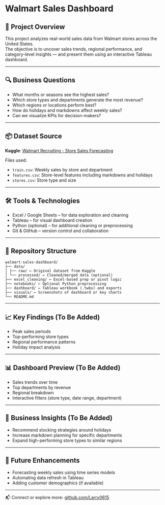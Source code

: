 # Walmart Sales Dashboard

## 📌 Project Overview

This project analyzes real-world sales data from Walmart stores across the United States.  
The objective is to uncover sales trends, regional performance, and category-level insights — and present them using an interactive Tableau dashboard.

---

## 🔍 Business Questions

- What months or seasons see the highest sales?  
- Which store types and departments generate the most revenue?  
- Which regions or locations perform best?  
- How do holidays and markdowns affect weekly sales?  
- Can we visualize KPIs for decision-makers?

---

## 📦 Dataset Source

**Kaggle**: [Walmart Recruiting - Store Sales Forecasting](https://www.kaggle.com/competitions/walmart-recruiting-store-sales-forecasting)

Files used:
- `train.csv`: Weekly sales by store and department  
- `features.csv`: Store-level features including markdowns and holidays  
- `stores.csv`: Store type and size  

---

## 🛠️ Tools & Technologies

- Excel / Google Sheets – for data exploration and cleaning  
- Tableau – for visual dashboard creation  
- Python (optional) – for additional cleaning or preprocessing  
- Git & GitHub – version control and collaboration

---

## 📁 Repository Structure
```
walmart-sales-dashboard/
├── data/
│ ├── raw/ ← Original dataset from Kaggle
│ └── processed/ ← Cleaned/merged data (optional)
├── excel_cleaning/ ← Excel-based prep or pivot logic
├── notebooks/ ← Optional Python preprocessing
├── dashboard/ ← Tableau workbook (.twbx) and exports
├── visuals/ ← Screenshots of dashboard or key charts
└── README.md
```

---

## 📈 Key Findings (To Be Added)

- Peak sales periods  
- Top-performing store types  
- Regional performance patterns  
- Holiday impact analysis  

---

## 📊 Dashboard Preview (To Be Added)

- Sales trends over time  
- Top departments by revenue  
- Regional breakdown  
- Interactive filters (store type, date range, department)

---

## 📢 Business Insights (To Be Added)

- Recommend stocking strategies around holidays  
- Increase markdown planning for specific departments  
- Expand high-performing store types to similar regions

---

## 🚀 Future Enhancements

- Forecasting weekly sales using time series models  
- Automating data refresh in Tableau  
- Adding customer demographics (if available)

---

📬 Connect or explore more: [github.com/Larry0615](https://github.com/Larry0615)
